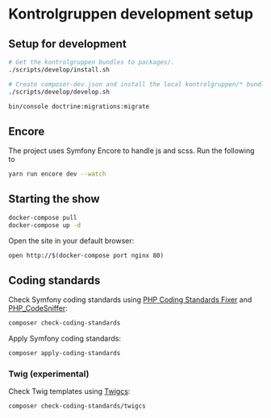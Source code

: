 # Kontrolgruppen development setup

## Setup for development

```sh
# Get the kontrolgruppen bundles to packages/.
./scripts/develop/install.sh

# Create composer-dev.json and install the local kontrolgruppen/* bundles.
./scripts/develop/develop.sh

bin/console doctrine:migrations:migrate
```

## Encore

The project uses Symfony Encore to handle js and scss. Run the following to 
```sh
yarn run encore dev --watch
```

## Starting the show

```sh
docker-compose pull
docker-compose up -d
```

Open the site in your default browser:

```sh
open http://$(docker-compose port nginx 80)
```

## Coding standards

Check Symfony coding standards using [PHP Coding Standards
Fixer](https://github.com/FriendsOfPHP/PHP-CS-Fixer) and
[PHP_CodeSniffer](https://github.com/squizlabs/PHP_CodeSniffer):

```sh
composer check-coding-standards
```

Apply Symfony coding standards:

```sh
composer apply-coding-standards
```

### Twig (experimental)

Check Twig templates using [Twigcs](https://github.com/allocine/twigcs):

```sh
composer check-coding-standards/twigcs
```
